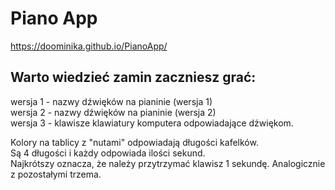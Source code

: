 # Piano App
https://doominika.github.io/PianoApp/

## Warto wiedzieć zamin zaczniesz grać:<br>
wersja 1 - nazwy dźwięków na pianinie (wersja 1)<br>
wersja 2 - nazwy dźwięków na pianinie (wersja 2)<br>
wersja 3 - klawisze klawiatury komputera odpowiadające dźwiękom.

Kolory na tablicy z "nutami" odpowiadają długości kafelków.<br>
Są 4 długości i każdy odpowiada ilości sekund.<br>
Najkrótszy oznacza, że należy przytrzymać klawisz 1 sekundę. Analogicznie z pozostałymi trzema.
